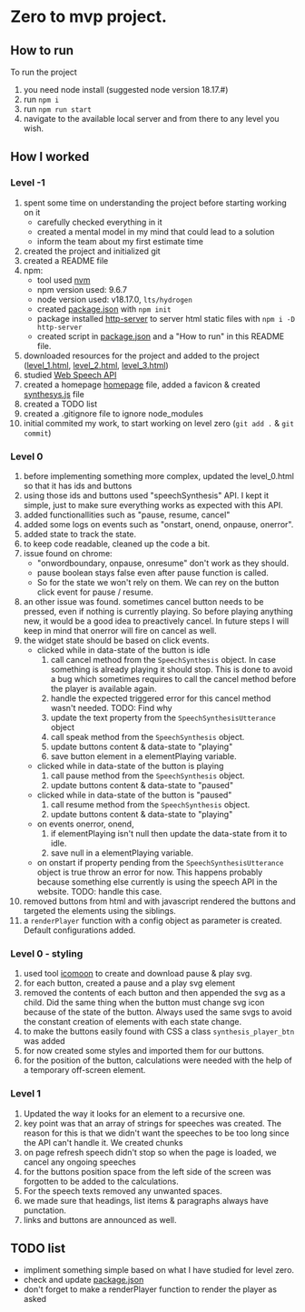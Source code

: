 # Zero to mvp project.

## How to run

To run the project

1. you need node install (suggested node version 18.17.#)
2. run `npm i`
3. run `npm run start`
4. navigate to the available local server and from there to any level you wish.

## How I worked

### Level -1

1. spent some time on understanding the project before starting working on it
   - carefully checked everything in it
   - created a mental model in my mind that could lead to a solution
   - inform the team about my first estimate time
2. created the project and initialized git
3. created a README file
4. npm:
   - tool used [nvm](https://github.com/nvm-sh/nvm)
   - npm version used: 9.6.7
   - node version used: v18.17.0, `lts/hydrogen`
   - created [package.json](./package.json) with `npm init`
   - package installed [http-server](https://www.npmjs.com/package/http-server) to server html static files with `npm i -D http-server`
   - created script in [package.json](./package.json) and a "How to run" in this README file.
5. downloaded resources for the project and added to the project ([level_1.html](./level_1.html), [level_2.html](./level_2.html), [level_3.html](./level_3.html))
6. studied [Web Speech API](https://developer.mozilla.org/en-US/docs/Web/API/Web_Speech_API/Using_the_Web_Speech_API#speech_synthesis)
7. created a homepage [homepage](./index.html) file, added a favicon & created [synthesys.js](./synthesis.js) file
8. created a TODO list
9. created a .gitignore file to ignore node_modules
10. initial commited my work, to start working on level zero (`git add .` & `git commit`)

### Level 0

1. before implementing something more complex, updated the level_0.html so that it has ids and buttons
2. using those ids and buttons used "speechSynthesis" API. I kept it simple, just to make sure everything works as expected with this API.
3. added functionallities such as "pause, resume, cancel"
4. added some logs on events such as "onstart, onend, onpause, onerror".
5. added state to track the state.
6. to keep code readable, cleaned up the code a bit.
7. issue found on chrome:
   - "onwordboundary, onpause, onresume" don't work as they should.
   - pause boolean stays false even after pause function is called.
   - So for the state we won't rely on them. We can rey on the button click event for pause / resume.
8. an other issue was found. sometimes cancel button needs to be pressed, even if nothing is currently playing. So before playing anything new, it would be a good idea to preactively cancel. In future steps I will keep in mind that onerror will fire on cancel as well.
9. the widget state should be based on click events.
   - clicked while in data-state of the button is idle
     1. call cancel method from the `SpeechSynthesis` object. In case something is already playing it should stop. This is done to avoid a bug which sometimes requires to call the cancel method before the player is available again.
     2. handle the expected triggered error for this cancel method wasn't needed. TODO: Find why
     3. update the text property from the `SpeechSynthesisUtterance` object
     4. call speak method from the `SpeechSynthesis` object.
     5. update buttons content & data-state to "playing"
     6. save button element in a elementPlaying variable.
   - clicked while in data-state of the button is playing
     1. call pause method from the `SpeechSynthesis` object.
     2. update buttons content & data-state to "paused"
   - clicked while in data-state of the button is "paused"
     1. call resume method from the `SpeechSynthesis` object.
     2. update buttons content & data-state to "playing"
   - on events onerror, onend,
     1. if elementPlaying isn't null then update the data-state from it to idle.
     2. save null in a elementPlaying variable.
   - on onstart if property pending from the `SpeechSynthesisUtterance` object is true throw an error for now. This happens probably because something else currently is using the speech API in the website. TODO: handle this case.
10. removed buttons from html and with javascript rendered the buttons and targeted the elements using the siblings.
11. a `renderPlayer` function with a config object as parameter is created. Default configurations added.

### Level 0 - styling

1. used tool [icomoon](https://icomoon.io/) to create and download pause & play svg.
2. for each button, created a pause and a play svg element
3. removed the contents of each button and then appended the svg as a child. Did the same thing when the button must change svg icon because of the state of the button. Always used the same svgs to avoid the constant creation of elements with each state change.
4. to make the buttons easily found with CSS a class `synthesis_player_btn` was added
5. for now created some styles and imported them for our buttons.
6. for the position of the button, calculations were needed with the help of a temporary off-screen element.

### Level 1

1. Updated the way it looks for an element to a recursive one.
2. key point was that an array of strings for speeches was created. The reason for this is that we didn't want the speeches to be too long since the API can't handle it. We created chunks
3. on page refresh speech didn't stop so when the page is loaded, we cancel any ongoing speeches
4. for the buttons position space from the left side of the screen was forgotten to be added to the calculations.
5. For the speech texts removed any unwanted spaces.
6. we made sure that headings, list items & paragraphs always have punctation.
7. links and buttons are announced as well.

## TODO list

- impliment something simple based on what I have studied for level zero.
- check and update [package.json](./package.json)
- don't forget to make a renderPlayer function to render the player as asked
